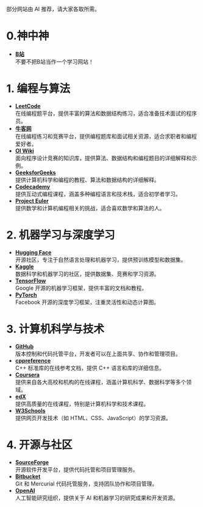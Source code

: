 部分网站由 AI 推荐，请大家各取所需。

# 0.神中神
* [**B站**](https://www.bilibili.com/)\
  不要不把B站当作一个学习网站！

# 1. 编程与算法

* [**LeetCode**](https://leetcode.com/)\
  在线编程题平台，提供丰富的算法和数据结构练习，适合准备技术面试的程序员。
* [**牛客网**](https://www.nowcoder.com/)\
  在线编程练习和竞赛平台，提供编程题库和面试相关资源，适合求职者和编程爱好者。
* [**OI Wiki**](https://oi-wiki.org/)\
  面向程序设计竞赛的知识库，提供算法、数据结构和编程题目的详细解释和示例。
* [**GeeksforGeeks**](https://www.geeksforgeeks.org/)\
  提供计算机科学和编程的教程、算法和数据结构的详细解释。
* [**Codecademy**](https://www.codecademy.com/)\
  提供互动式编程课程，涵盖多种编程语言和技术栈，适合初学者学习。
* [**Project Euler**](https://projecteuler.net/)\
  提供数学和计算机编程相关的挑战，适合喜欢数学和算法的人。

# 2. 机器学习与深度学习

* [**Hugging Face**](https://huggingface.co/)\
  开源社区，专注于自然语言处理和机器学习，提供预训练模型和数据集。
* [**Kaggle**](https://www.kaggle.com/)\
  数据科学和机器学习的社区，提供数据集、竞赛和学习资源。
* [**TensorFlow**](https://www.tensorflow.org/)\
  Google 开源的机器学习框架，提供丰富的文档和教程。
* [**PyTorch**](https://pytorch.org/)\
  Facebook 开源的深度学习框架，注重灵活性和动态计算图。

# 3. 计算机科学与技术

* [**GitHub**](https://github.com/)\
  版本控制和代码托管平台，开发者可以在上面共享、协作和管理项目。
* [**cppreference**](https://en.cppreference.com/w/)\
  C++ 标准库的在线参考文档，提供 C++ 语言和库的详细信息。
* [**Coursera**](https://www.coursera.org/)\
  提供来自各大高校和机构的在线课程，涵盖计算机科学、数据科学等多个领域。
* [**edX**](https://www.edx.org/)\
  提供高质量的在线课程，特别是计算机科学和技术课程。
* [**W3Schools**](https://www.w3schools.com/)\
  提供网页开发技术（如 HTML、CSS、JavaScript）的学习资源。

# 4. 开源与社区

* [**SourceForge**](https://sourceforge.net/)\
  开源软件开发平台，提供代码托管和项目管理服务。
* [**Bitbucket**](https://bitbucket.org/)\
  Git 和 Mercurial 代码托管服务，支持团队协作和项目管理。
* [**OpenAI**](https://openai.com/)\
  人工智能研究组织，提供关于 AI 和机器学习的研究成果和开发资源。
